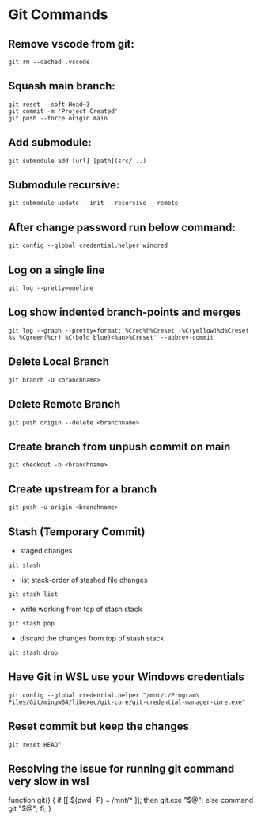 # Git Commands


## Remove vscode from git:
```shell
git rm --cached .vscode
```

## Squash main branch:
```shell
git reset --soft Head~3
git commit -m 'Project Created'
git push --force origin main
```

## Add submodule:
```shell
git submodule add [url] [path](src/...)
```

## Submodule recursive:
```shell
git submodule update --init --recursive --remote
```

## After change password run below command:
```shell
git config --global credential.helper wincred
```

## Log on a single line
```shell
git log --pretty=oneline
```

## Log show indented branch-points and merges
```shell
git log --graph --pretty=format:'%Cred%h%Creset -%C(yellow)%d%Creset %s %Cgreen(%cr) %C(bold blue)<%an>%Creset' --abbrev-commit
```

## Delete Local Branch
```shell
git branch -D <branchname>
```

## Delete Remote Branch
```shell
git push origin --delete <branchname>
```

## Create branch from unpush commit on main
```shell
git checkout -b <branchname>
```

## Create upstream for a branch
```shell
git push -u origin <branchname>
```

## Stash (Temporary Commit)

- staged changes
```shell
git stash
```
- list stack-order of stashed file changes
```shell
git stash list
```
- write working from top of stash stack
```shell
git stash pop
```
- discard the changes from top of stash stack
```shell
git stash drop
```
## Have Git in WSL use your Windows credentials
```shell
git config --global credential.helper "/mnt/c/Program\ Files/Git/mingw64/libexec/git-core/git-credential-manager-core.exe"
```
## Reset commit but keep the changes
```shell
git reset HEAD^
```

## Resolving the issue for running git command very slow in wsl
function git() {   if [[ $(pwd -P) = /mnt/* ]]; then     git.exe "$@";   else     command git "$@";   fi; }

